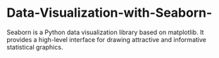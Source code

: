 # Data-Visualization-with-Seaborn-
Seaborn is a Python data visualization library based on matplotlib. It provides a high-level interface for drawing attractive and informative statistical graphics.
